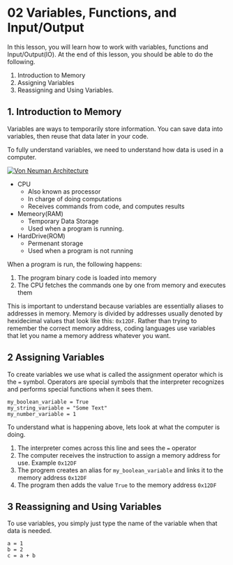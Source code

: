 # 02 Variables, Functions, and Input/Output

In this lesson, you will learn how to work with variables, functions and Input/Output(IO). At the end of this lesson, you should be able to do the following.

1. Introduction to Memory
2. Assigning Variables
3. Reassigning and Using Variables.

## 1. Introduction to Memory

Variables are ways to temporarily store information. You can save data into variables, then reuse that data later in your code.

To fully understand variables, we need to understand how data is used in a computer.

<a href="https://en.wikipedia.org/wiki/Von_Neumann_architecture">![Von Neuman Architecture](https://upload.wikimedia.org/wikipedia/commons/thumb/e/e5/Von_Neumann_Architecture.svg/1024px-Von_Neumann_Architecture.svg.png)</a>

- CPU
    - Also known as processor
    - In charge of doing computations
    - Receives commands from code, and computes results
- Memeory(RAM)
    - Temporary Data Storage
    - Used when a program is running.
- HardDrive(ROM)
    - Permenant storage
    - Used when a program is not running

When a program is run, the following happens:

1. The program binary code is loaded into memory
2. The CPU fetches the commands one by one from memory and executes them

This is important to understand because variables are essentially aliases to addresses in memory. Memory is divided by addresses usually denoted by hexidecimal values that look like this: `0x12DF`. Rather than trying to remember the correct memory address, coding languages use variables that let you name a memory address whatever you want.

## 2 Assigning Variables

To create variables we use what is called the assignment operator which is the `=` symbol. Operators are special symbols that the interpreter recognizes and performs special functions when it sees them.

```
my_boolean_variable = True
my_string_variable = "Some Text"
my_number_variable = 1
```

To understand what is happening above, lets look at what the computer is doing.

1. The interpreter comes across this line and sees the `=` operator
2. The computer receives the instruction to assign a memory address for use. Example `0x12DF`
3. The progrem creates an alias for `my_boolean_variable` and links it to the memory address `0x12DF`
4. The program then adds the value `True` to the memory address `0x12DF`

## 3 Reassigning and Using Variables

To use variables, you simply just type the name of the variable when that data is needed.

```
a = 1
b = 2
c = a + b
```